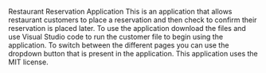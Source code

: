 Restaurant Reservation Application
This is an application that allows restaurant customers to place a reservation and then check to confirm their reservation is placed later.
To use the application download the files and use Visual Studio code to run the customer file to begin using the application.
To switch between the different pages you can use the dropdown button that is present in the application.
This application uses the MIT license.
